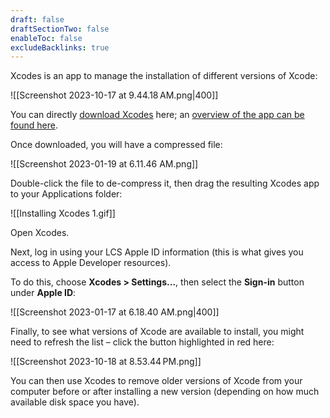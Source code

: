 ```yaml
---
draft: false
draftSectionTwo: false
enableToc: false
excludeBacklinks: true
---
```

Xcodes is an app to manage the installation of different versions of Xcode:

![[Screenshot 2023-10-17 at 9.44.18 AM.png|400]]

You can directly [download Xcodes](https://github.com/XcodesOrg/XcodesApp/releases/download/v1.10.0b18/Xcodes.zip) here; an [overview of the app can be found here](https://www.xcodes.app).

Once downloaded, you will have a compressed file:

![[Screenshot 2023-01-19 at 6.11.46 AM.png]]

Double-click the file to de-compress it, then drag the resulting Xcodes app to your Applications folder:

![[Installing Xcodes 1.gif]]

Open Xcodes.

Next, log in using your LCS Apple ID information (this is what gives you access to Apple Developer resources).

To do this, choose **Xcodes > Settings...**, then select the **Sign-in** button under **Apple ID**:

![[Screenshot 2023-01-17 at 6.18.40 AM.png|400]]

Finally, to see what versions of Xcode are available to install, you might need to refresh the list – click the button highlighted in red here:

![[Screenshot 2023-10-18 at 8.53.44 PM.png]]
  
You can then use Xcodes to remove older versions of Xcode from your computer before or after installing a new version (depending on how much available disk space you have).

